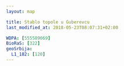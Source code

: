 ```yaml
---
layout: map

title: Stablo topole u Guberevcu
last_modified_at: 2018-05-23T08:07:31+02:00

WDPA: [555589069]
BioRaS: [322]
geoSrbija:
  L1_182: [120]
---
```

